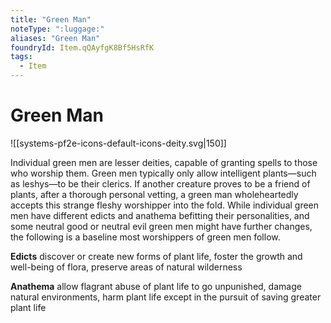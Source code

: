 ```yaml
---
title: "Green Man"
noteType: ":luggage:"
aliases: "Green Man"
foundryId: Item.qQAyfgK8Bf5HsRfK
tags:
  - Item
---
```


# Green Man
![[systems-pf2e-icons-default-icons-deity.svg|150]]

Individual green men are lesser deities, capable of granting spells to those who worship them. Green men typically only allow intelligent plants—such as leshys—to be their clerics. If another creature proves to be a friend of plants, after a thorough personal vetting, a green man wholeheartedly accepts this strange fleshy worshipper into the fold. While individual green men have different edicts and anathema befitting their personalities, and some neutral good or neutral evil green men might have further changes, the following is a baseline most worshippers of green men follow.

**Edicts** discover or create new forms of plant life, foster the growth and well-being of flora, preserve areas of natural wilderness

**Anathema** allow flagrant abuse of plant life to go unpunished, damage natural environments, harm plant life except in the pursuit of saving greater plant life
